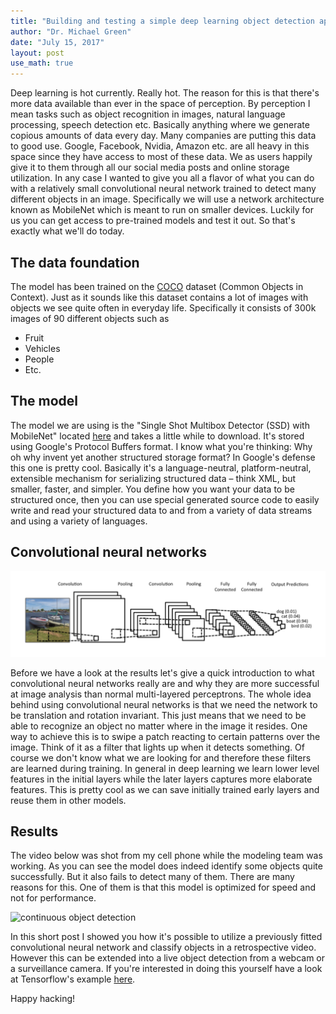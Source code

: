 ```yaml
---
title: "Building and testing a simple deep learning object detection application"
author: "Dr. Michael Green"
date: "July 15, 2017"
layout: post
use_math: true
---
```


Deep learning is hot currently. Really hot. The reason for this is that there's
more data available than ever in the space of perception. By perception I mean
tasks such as object recognition in images, natural language processing, speech
detection etc. Basically anything where we generate copious amounts of data
every day. Many companies are putting this data to good use. Google, Facebook,
Nvidia, Amazon etc. are all heavy in this space since they have access to most
of these data. We as users happily give it to them through all our social media
posts and online storage utilization. In any case I wanted to give you all a
flavor of what you can do with a relatively small convolutional neural network
trained to detect many different objects in an image. Specifically we will use a
network architecture known as MobileNet which is meant to run on smaller
devices. Luckily for us you can get access to pre-trained models and test it
out. So that's exactly what we'll do today.

## The data foundation

The model has been trained on the [COCO](http://mscoco.org/) dataset (Common
Objects in Context). Just as it sounds like this dataset contains a lot of
images with objects we see quite often in everyday life. Specifically it
consists of 300k images of 90 different objects such as

- Fruit
- Vehicles
- People
- Etc.

## The model

The model we are using is the "Single Shot Multibox Detector (SSD) with
MobileNet" located
[here](http://download.tensorflow.org/models/object_detection/ssd_mobilenet_v1_coco_11_06_2017.tar.gz)
and takes a little while to download. It's stored using Google's Protocol
Buffers format. I know what you're thinking: Why oh why invent yet another
structured storage format? In Google's defense this one is pretty cool.
Basically it's a language-neutral, platform-neutral, extensible mechanism for
serializing structured data – think XML, but smaller, faster, and simpler. You
define how you want your data to be structured once, then you can use special
generated source code to easily write and read your structured data to and from
a variety of data streams and using a variety of languages.

## Convolutional neural networks

![Convolutional neural networks](/images/figure/objdetect/Screen-Shot-2015-11-07-at-7.26.20-AM.png)

Before we have a look at the results let's give a quick introduction to what convolutional neural networks really are and why they are more successful at image analysis than normal multi-layered perceptrons. The whole idea behind using convolutional neural networks is that we need the network to be translation and rotation invariant. This just means that we need to be able to recognize an object no matter where in the image it resides. One way to achieve this is to swipe a patch reacting to certain patterns over the image. Think of it as a filter that lights up when it detects something. Of course we don't know what we are looking for and therefore these filters are learned during training. In general in deep learning we learn lower level features in the initial layers while the later layers captures more elaborate features. This is pretty cool as we can save initially trained early layers and reuse them in other models.

## Results

The video below was shot from my cell phone while the modeling team was working. As you can see the model does indeed identify some objects quite successfully. But it also fails to detect many of them. There are many reasons for this. One of them is that this model is optimized for speed and not for performance.

![continuous object detection](/images/figure/objdetect/bw7modelers.gif)

In this short post I showed you how it's possible to utilize a previously fitted convolutional neural network and classify objects in a retrospective video. However this can be extended into a live object detection from a webcam or a surveillance camera. If you're interested in doing this yourself have a look at Tensorflow's example [here](https://github.com/tensorflow/models/blob/master/object_detection/object_detection_tutorial.ipynb).

Happy hacking!

